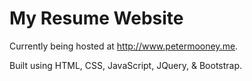 # My Resume Website
Currently being hosted at http://www.petermooney.me.

Built using HTML, CSS, JavaScript, JQuery, & Bootstrap.

